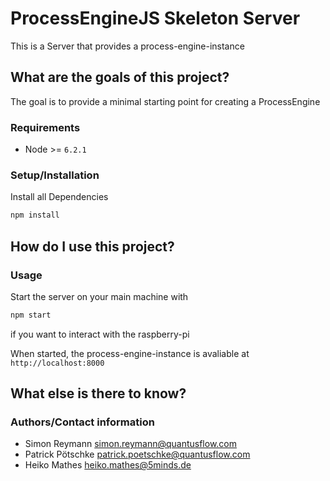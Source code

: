 # ProcessEngineJS Skeleton Server

This is a Server that provides a process-engine-instance

## What are the goals of this project?

The goal is to provide a minimal starting point for creating a ProcessEngine

### Requirements

- Node >= `6.2.1`

### Setup/Installation

Install all Dependencies
```bash
npm install
```

## How do I use this project?

### Usage

Start the server on your main machine with
```bash
npm start
```

if you want to interact with the raspberry-pi

When started, the process-engine-instance is avaliable at `http://localhost:8000`

## What else is there to know?

### Authors/Contact information

- Simon Reymann <simon.reymann@quantusflow.com>
- Patrick Pötschke <patrick.poetschke@quantusflow.com>
- Heiko Mathes <heiko.mathes@5minds.de>
